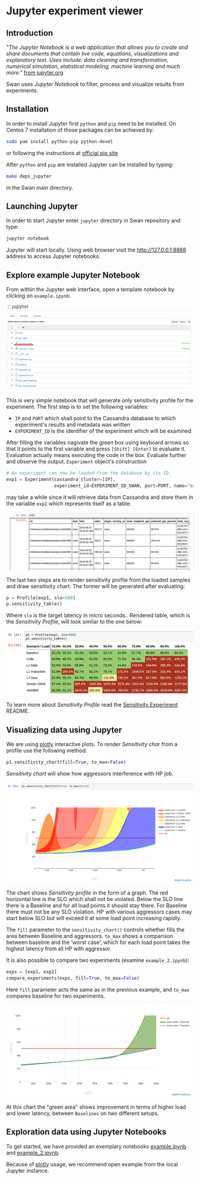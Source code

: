 # Jupyter experiment viewer

## Introduction

*"The Jupyter Notebook is a web application that allows you to create and share documents that contain live code, equations, visualizations and explanatory text. Uses include: data cleaning and transformation, numerical simulation, statistical modeling, machine learning and much more."* [from jupyter.org](http://jupyter.org/)

Swan uses *Jupyter Notebook* to filter, process and visualize results from experiments. 

## Installation

In order to install Jupyter first `python` and `pip` need to be installed.
On Centos 7 installation of those packages can be achieved by:

```sh
sudo yum install python-pip python-devel
```

or following the instructions at [official pip site](https://pip.pypa.io/en/stable/installing/#installing-with-get-pip-py)

After `python` and `pip` are installed Jupyter can be installed by typing:

```sh
make deps_jupyter
```
in the Swan main directory.

## Launching Jupyter

In order to start Jupyter enter `jupyter` directory in Swan repository and type:

```sh
jupyter notebook
```

Jupyter will start locally. Using web browser visit the http://127.0.0.1:8888 address to access Jupyter notebooks.


## Explore example Jupyter Notebook

From within the Jupyter web interface, open a template notebook by clicking on `example.ipynb`:

![experiment](docs/new_notebook.png)

This is very simple notebook that will generate only sensitivity profile for the experiment.
The first step is to set the following variables:
- `IP` and `PORT` which shall point to the Cassandra database to which experiment's results and metadata was written 
- `EXPERIMENT_ID` is the identifier of the experiment which will be examined

After filling the variables nagivate the green box using keyboard arrows so that it points to the first variable and press `[Shift] [Enter]` to evaluate it. Evaluation actually means executing the code in the box. Evaluate further and observe the output. `Experiment` object's construction 

```python
# An experiment can now be loaded from the database by its ID.
exp1 = Experiment(cassandra_cluster=[IP], 
                  experiment_id=EXPERIMENT_ID_SWAN, port=PORT, name="experiment 1")
```


may take a while since it will retrieve data from Cassandra and store them in the variable `exp1` which represents itself as a table:

![sample list](docs/sample_list.png)

The last two steps are to render sensitivity profile from the loaded samples and draw sensitivity chart. The former will be generated after evaluating:

```python
p = Profile(exp1, slo=500)
p.sensitivity_table()
```

Where `slo` is the target latency in micro seconds.. Rendered table, which is the *Sensitivity Profile*, will look similar to the one below:

![sensitivity profile](docs/sensitivity_profile.png)

To learn more about *Sensitivity Profile* read the [Sensitivity Experiment](../experiments/memcached-sensitivity-profile/README.md) README.

## Visualizing data using Jupyter

We are using [plotly](https://plot.ly/) interactive plots. To render *Sensitivity char* from a profile use the following method:

```python
p1.sensitivity_chart(fill=True, to_max=False)
```

*Sensitivity chart* will show how aggressors interference with HP job.

![sensitivity_chart](docs/sensitivity_chart.png)

The chart shows *Sensitivity profile* in the form of a graph. The red horizontal line is the SLO which shall not be violated. Below the SLO line there is a Baseline and for all load points it should stay there. For Baseline there must not be any SLO violation. HP with various aggressors cases may start below SLO but will exceed it at some load point increasing rapidly.


The `fill` parameter to the `sensitivity_chart()` controls whether fills the area between Baseline and aggressors. `to_max` shows a comparison between baseline and the 'worst case', which for each load point takes the highest latency from all HP with aggressor.


It is also possible to compare two experiments (examine `example_2.ipynb`):

```python
exps = [exp1, exp2]
compare_experiments(exps, fill=True, to_max=False)
```

Here `fill` parameter acts the same as in the previous example, and `to_max` compares baseline for two experiments.

![compare_two_experiments](docs/compare_two_experiments.png)

At this chart the "green area" shows improvement in terms of higher load and lower latency, between `Baselines` on two different setups.

## Exploration data using Jupyter Notebooks

To get started, we have provided an exemplary notebooks [example.ipynb](example.ipynb) and [example_2.ipynb](example_2.ipynb).

Because of [plotly](https://plot.ly/) usage, we recommend open example from the local Jupyter instance.
